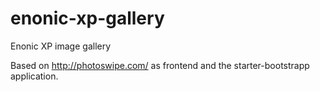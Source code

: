 # enonic-xp-gallery
Enonic XP image gallery

Based on http://photoswipe.com/ as frontend and the starter-bootstrapp application.